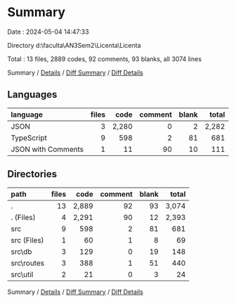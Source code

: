 # Summary

Date : 2024-05-04 14:47:33

Directory d:\\faculta\\AN3Sem2\\Licenta\\Licenta

Total : 13 files,  2889 codes, 92 comments, 93 blanks, all 3074 lines

Summary / [Details](details.md) / [Diff Summary](diff.md) / [Diff Details](diff-details.md)

## Languages
| language | files | code | comment | blank | total |
| :--- | ---: | ---: | ---: | ---: | ---: |
| JSON | 3 | 2,280 | 0 | 2 | 2,282 |
| TypeScript | 9 | 598 | 2 | 81 | 681 |
| JSON with Comments | 1 | 11 | 90 | 10 | 111 |

## Directories
| path | files | code | comment | blank | total |
| :--- | ---: | ---: | ---: | ---: | ---: |
| . | 13 | 2,889 | 92 | 93 | 3,074 |
| . (Files) | 4 | 2,291 | 90 | 12 | 2,393 |
| src | 9 | 598 | 2 | 81 | 681 |
| src (Files) | 1 | 60 | 1 | 8 | 69 |
| src\\db | 3 | 129 | 0 | 19 | 148 |
| src\\routes | 3 | 388 | 1 | 51 | 440 |
| src\\util | 2 | 21 | 0 | 3 | 24 |

Summary / [Details](details.md) / [Diff Summary](diff.md) / [Diff Details](diff-details.md)